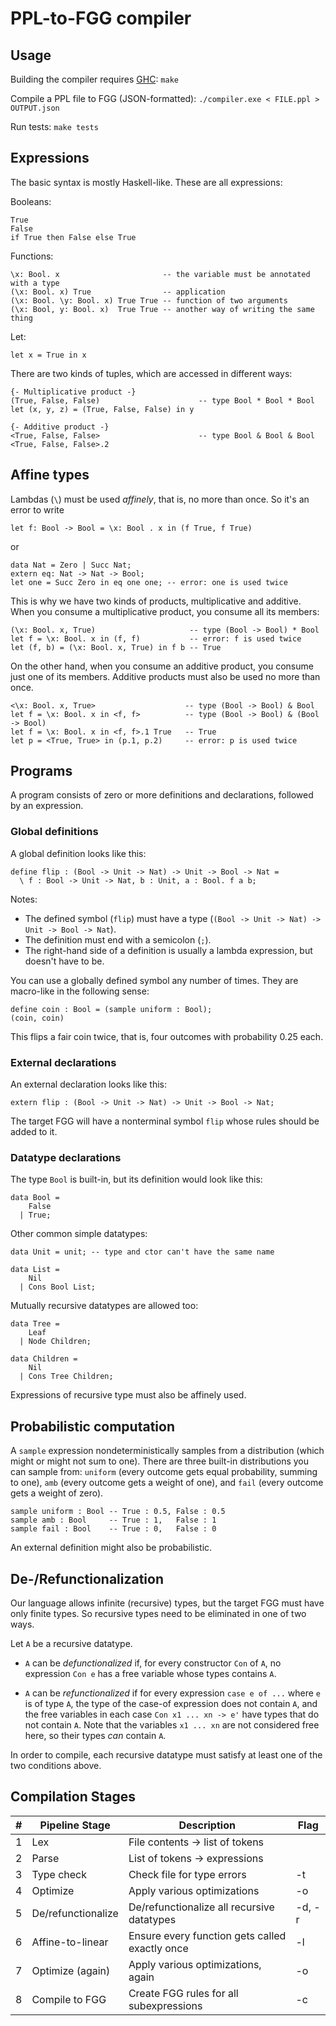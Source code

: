 # PPL-to-FGG compiler

## Usage

Building the compiler requires [GHC](https://www.haskell.org/ghc/):
`make`

Compile a PPL file to FGG (JSON-formatted):
`./compiler.exe < FILE.ppl > OUTPUT.json`

Run tests:
`make tests`

## Expressions

The basic syntax is mostly Haskell-like. These are all expressions:

Booleans:

    True
    False
    if True then False else True
    
Functions:

    \x: Bool. x                       -- the variable must be annotated with a type
    (\x: Bool. x) True                -- application
    (\x: Bool. \y: Bool. x) True True -- function of two arguments
    (\x: Bool, y: Bool. x)  True True -- another way of writing the same thing

Let:

    let x = True in x

There are two kinds of tuples, which are accessed in different ways:

    {- Multiplicative product -}
    (True, False, False)                      -- type Bool * Bool * Bool
    let (x, y, z) = (True, False, False) in y

    {- Additive product -}
    <True, False, False>                      -- type Bool & Bool & Bool
    <True, False, False>.2

## Affine types

Lambdas (`\`) must be used _affinely_, that is, no more than once. So
it's an error to write

```
let f: Bool -> Bool = \x: Bool . x in (f True, f True)
```

or

```
data Nat = Zero | Succ Nat;
extern eq: Nat -> Nat -> Bool;
let one = Succ Zero in eq one one; -- error: one is used twice
```

This is why we have two kinds of products, multiplicative and
additive. When you consume a multiplicative product, you consume all
its members:

```
(\x: Bool. x, True)                     -- type (Bool -> Bool) * Bool
let f = \x: Bool. x in (f, f)           -- error: f is used twice
let (f, b) = (\x: Bool. x, True) in f b -- True
```

On the other hand, when you consume an additive product, you consume
just one of its members. Additive products must also be used no more
than once.

```
<\x: Bool. x, True>                    -- type (Bool -> Bool) & Bool
let f = \x: Bool. x in <f, f>          -- type (Bool -> Bool) & (Bool -> Bool)
let f = \x: Bool. x in <f, f>.1 True   -- True
let p = <True, True> in (p.1, p.2)     -- error: p is used twice
```

## Programs

A program consists of zero or more definitions and declarations, followed by an expression.

### Global definitions

A global definition looks like this:

    define flip : (Bool -> Unit -> Nat) -> Unit -> Bool -> Nat =
      \ f : Bool -> Unit -> Nat, b : Unit, a : Bool. f a b;
    
Notes:
- The defined symbol (`flip`) must have a type (`(Bool -> Unit -> Nat) -> Unit -> Bool -> Nat`).
- The definition must end with a semicolon (`;`).
- The right-hand side of a definition is usually a lambda expression, but doesn't have to be.

You can use a globally defined symbol any number of times. They are macro-like in the following sense:

    define coin : Bool = (sample uniform : Bool);
    (coin, coin)

This flips a fair coin twice, that is, four outcomes with probability 0.25 each.

### External declarations

An external declaration looks like this:

    extern flip : (Bool -> Unit -> Nat) -> Unit -> Bool -> Nat;

The target FGG will have a nonterminal symbol `flip` whose rules should be added to it.

### Datatype declarations

The type `Bool` is built-in, but its definition would look like this:
```
data Bool =
    False
  | True;
```

Other common simple datatypes:
```
data Unit = unit; -- type and ctor can't have the same name

data List =
    Nil
  | Cons Bool List;
```

Mutually recursive datatypes are allowed too:
```
data Tree =
    Leaf
  | Node Children;

data Children =
    Nil
  | Cons Tree Children;
```

Expressions of recursive type must also be affinely used.

## Probabilistic computation

A `sample` expression nondeterministically samples from a distribution
(which might or might not sum to one). There are three built-in
distributions you can sample from: `uniform` (every outcome gets equal
probability, summing to one), `amb` (every outcome gets a weight of
one), and `fail` (every outcome gets a weight of zero).

```
sample uniform : Bool -- True : 0.5, False : 0.5
sample amb : Bool     -- True : 1,   False : 1
sample fail : Bool    -- True : 0,   False : 0
```

An external definition might also be probabilistic.

## De-/Refunctionalization

Our language allows infinite (recursive) types, but the target FGG
must have only finite types. So recursive types need to be eliminated
in one of two ways.

Let `A` be a recursive datatype.

- `A` can be _defunctionalized_ if, for every constructor `Con` of
  `A`, no expression `Con e` has a free variable whose types
  contains `A`.

- `A` can be _refunctionalized_ if for every expression `case e of
  ...` where `e` is of type `A`, the type of the case-of expression
  does not contain `A`, and the free variables in each case `Con x1
  ... xn -> e'` have types that do not contain `A`. Note that the
  variables `x1 ... xn` are not considered free here, so their types
  _can_ contain `A`.

In order to compile, each recursive datatype must satisfy at least one
of the two conditions above.

## Compilation Stages

\# | Pipeline Stage            | Description                                     | Flag
--:| ------------------------- | ----------------------------------------------- | -----
 1 | Lex                       | File contents -> list of tokens                 |
 2 | Parse                     | List of tokens -> expressions                   |
 3 | Type check                | Check file for type errors                      | -t
 4 | Optimize                  | Apply various optimizations                     | -o
 5 | De/refunctionalize        | De/refunctionalize all recursive datatypes      | -d, -r
 6 | Affine-to-linear          | Ensure every function gets called exactly once  | -l
 7 | Optimize (again)          | Apply various optimizations, again              | -o
 8 | Compile to FGG            | Create FGG rules for all subexpressions         | -c
